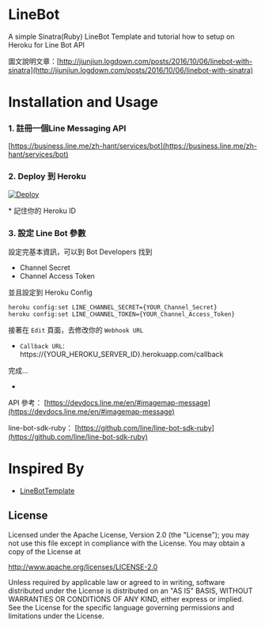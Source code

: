 # LineBot
A simple Sinatra(Ruby) LineBot Template and tutorial how to setup on Heroku for Line Bot API

圖文說明文章：[http://jiunjiun.logdown.com/posts/2016/10/06/linebot-with-sinatra](http://jiunjiun.logdown.com/posts/2016/10/06/linebot-with-sinatra)

Installation and Usage
=============

### 1. 註冊一個Line Messaging API

[https://business.line.me/zh-hant/services/bot](https://business.line.me/zh-hant/services/bot)

### 2. Deploy 到 Heroku

[![Deploy](https://www.herokucdn.com/deploy/button.svg)](https://heroku.com/deploy)

\* 記住你的 Heroku ID

### 3. 設定 Line Bot 參數

設定完基本資訊，可以到 Bot Developers 找到

- Channel Secret
- Channel Access Token

並且設定到 Heroku Config

```
heroku config:set LINE_CHANNEL_SECRET={YOUR_Channel_Secret}
heroku config:set LINE_CHANNEL_TOKEN={YOUR_Channel_Access_Token}
```

接著在 `Edit` 頁面，去修改你的 `Webhook URL`

- `Callback URL`: https://{YOUR_HEROKU_SERVER_ID}.herokuapp.com/callback

完成...

-

API 參考：
[https://devdocs.line.me/en/#imagemap-message](https://devdocs.line.me/en/#imagemap-message)

line-bot-sdk-ruby：
[https://github.com/line/line-bot-sdk-ruby](https://github.com/line/line-bot-sdk-ruby)

Inspired By
=============

- [LineBotTemplate](https://github.com/kkdai/LineBotTemplate)


License
---------------

Licensed under the Apache License, Version 2.0 (the "License");
you may not use this file except in compliance with the License.
You may obtain a copy of the License at

http://www.apache.org/licenses/LICENSE-2.0

Unless required by applicable law or agreed to in writing, software
distributed under the License is distributed on an "AS IS" BASIS,
WITHOUT WARRANTIES OR CONDITIONS OF ANY KIND, either express or implied.
See the License for the specific language governing permissions and
limitations under the License.

